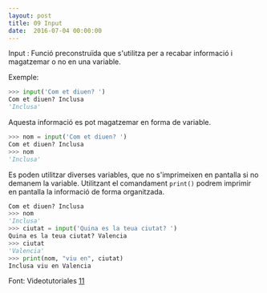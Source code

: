 ```yaml
---
layout: post
title: 09 Input
date:  2016-07-04 00:00:00
---
```


Input
: Funció preconstruïda que s'utilitza per a recabar informació i magatzemar o no en una variable.

Exemple:

```python
>>> input('Com et diuen? ')
Com et diuen? Inclusa
'Inclusa'
```
Aquesta informació es pot magatzemar en forma de variable.

```python
>>> nom = input('Com et diuen? ')
Com et diuen? Inclusa
>>> nom
'Inclusa'
```

Es poden utilitzar diverses variables, que no s'imprimeixen en pantalla si no demanem la variable. Utilitzant el comandament `print()` podrem imprimir en pantalla la informació de forma organitzada.

```python
Com et diuen? Inclusa
>>> nom
'Inclusa'
>>> ciutat = input('Quina es la teua ciutat? ')
Quina es la teua ciutat? Valencia
>>> ciutat
'Valencia'
>>> print(nom, "viu en", ciutat)
Inclusa viu en Valencia
```
Font: Videotutoriales [11](https://www.youtube.com/watch?v=oQf4Or3LVBo&list=PLEtcGQaT56chpYflEjBWRodHJNJN8EKpO&index=12)
